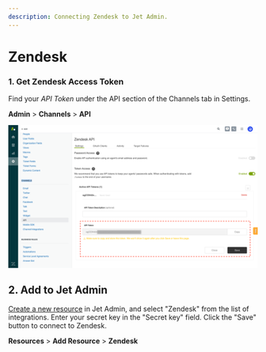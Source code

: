 ```yaml
---
description: Connecting Zendesk to Jet Admin.
---
```


# Zendesk

### 1. Get Zendesk Access Token

Find your _API Token_ under the API section of the Channels tab in Settings.

**Admin** &gt; **Channels** &gt; **API**

![](../../.gitbook/assets/group%20%284%29.png)

## **2. Add to Jet Admin**

[Create a new resource](../adding-a-data-source.md) in Jet Admin, and select "Zendesk" from the list of integrations. Enter your secret key in the "Secret key" field. Click the "Save" button to connect to Zendesk.

**Resources** &gt; **Add Resource** &gt; **Zendesk**

